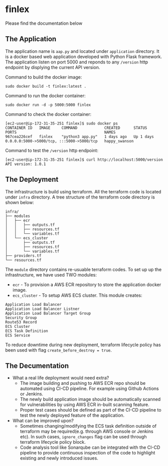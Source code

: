 # finlex
Please find the documentation below

## The Application
The application name is `aap.py` and located under `application` directory. It is a docker based web application developed with Python Flask framework. The application listen on port 5000 and reponds to any `/version` http endpoint by displying the current API version.

Command to build the docker image:
```
sudo docker build -t finlex:latest .
```

Command to run the docker container:
```
sudo docker run -d -p 5000:5000 finlex
```

Command to check the docker container:
```
[ec2-user@ip-172-31-35-251 finlex]$ sudo docker ps
CONTAINER ID   IMAGE     COMMAND            CREATED      STATUS      PORTS                                       NAMES
967cea226cef   finlex    "python3 app.py"   1 days ago   Up 1 days   0.0.0.0:5000->5000/tcp, :::5000->5000/tcp   happy_swanson
```

Command to test the `/version` http endpoint:
```
[ec2-user@ip-172-31-35-251 finlex]$ curl http://localhost:5000/version
API version: 1.0.1
```


## The Deployment
The infrastructure is build using terraform. All the terraform code is located under `infra` directory. A tree structure of the terraform code directory is shown below:
```
infra/
├── modules
│   ├── ecr
│   │   ├── outputs.tf
│   │   ├── resources.tf
│   │   └── variables.tf
│   └── ecs_cluster
│       ├── outputs.tf
│       ├── resources.tf
│       └── variables.tf
├── providers.tf
└── resources.tf
```

The `module` directory contains re-usuable terraform codes. To set up up the infrastructure, we have used TWO modules: 
- `ecr` - To provision a AWS ECR repository to store the application docker image.
- `ecs_cluster` - To setup AWS ECS cluster. This module creates:

```
Application Load Balancer
Application Load Balancer Listner
Application Load Balancer Target Group
Security Group
Route53 Record
ECS Cluster
ECS Task Definition
ECS Service
```

To reduce downtime during new deployment, terraform lifecycle policy has been used with flag `create_before_destroy = true`.


## The Decumentation

- What a real life deployment would need extra?
  - The image building and pushing to AWS ECR repo should be automated using CI-CD pipeline. For example using Github Actions or Jenkins.
  - The newly build application image should be automatically scanned for vulnerabilities by using AWS ECR in-built scanning feature.
  - Proper test cases should be defined as part of the CI-CD pipeline to test the newly deployed feature of the application.  
- What can be improved upon?
  - Sometimes changing/modifying the ECS task definition outside of terraform may be required(e.g. through AWS console or Jenkins etc). In such cases, `ignore_changes` flag can be used through terraform lifecycle policy block.
  -  Code analysis tool like Sonarqube can be integrated with the CI-CD pipeline to provide continuous inspection of the code to highlight existing and newly introduced issues.

